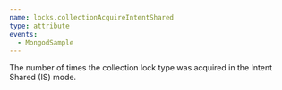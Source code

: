 ```yaml
---
name: locks.collectionAcquireIntentShared
type: attribute
events:
  - MongodSample
---
```


The number of times the collection lock type was acquired in the Intent Shared (IS) mode.